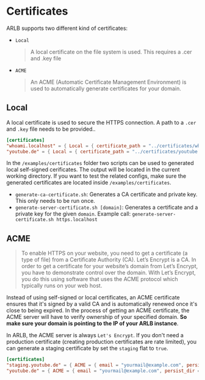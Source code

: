 # Certificates

ARLB supports two different kind of certificates:

- `Local`
  > A local certificate on the file system is used. This requires a .cer and .key file
- `ACME`
  > An ACME (Automatic Certificate Management Environment) is used to automatically generate certificates for your domain.

## Local

A local certificate is used to secure the HTTPS connection. A path to a `.cer` and `.key` file needs to be provided..

```toml
[certificates]
"whoami.localhost" = { Local = { certificate_path = "../certificates/whoami.localhost.cer", private_key_path = "../certificates/whoami.localhost.key" } }
"youtube.de" = { Local = { certificate_path = "../certificates/youtube.de.cer", private_key_path = "../certificates/youtube.de.key" } }
```

In the `/examples/certificates` folder two scripts can be used to generated local self-signed cerificates. The output will be located in the current working directory. If you want to test the related configs, make sure the generated certificates are located inside `/examples/certificates`.

- `generate-ca-certificate.sh`: Generates a CA certificate and private key. This only needs to be run once.
- `generate-server-certificate.sh [domain]`: Generates a certificate and a private key for the given `domain`. Example call: `generate-server-certificate.sh https.localhost`

## ACME

> To enable HTTPS on your website, you need to get a certificate (a type of file) from a Certificate Authority (CA). Let’s Encrypt is a CA. In order to get a certificate for your website’s domain from Let’s Encrypt, you have to demonstrate control over the domain. With Let’s Encrypt, you do this using software that uses the ACME protocol which typically runs on your web host.

Instead of using self-signed or local certificates, an ACME certificate ensures that it's signed by a valid CA and is automatically renewed once it's close to being expired. In the process of getting an ACME certificate, the ACME server will have to verify ownership of your specified domain. **So make sure your domain is pointing to the IP of your ARLB instance**.

In ARLB, the ACME server is always `Let's Encrypt`. If you don't need a production certificate (creating production certificates are rate limited), you can generate a staging certificate by set the `staging` flat to `true`.

```toml
[certificates]
"staging.youtube.de" = { ACME = { email = "yourmail@example.com", persist_dir = "./certificates", staging = true } }
"youtube.de" = { ACME = { email = "yourmail@example.com", persist_dir = "./certificates", staging = false } }
```
